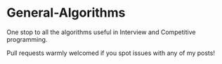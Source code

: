 # General-Algorithms
One stop to all the algorithms useful in Interview and Competitive programming.

Pull requests warmly welcomed if you spot issues with any of my posts!
